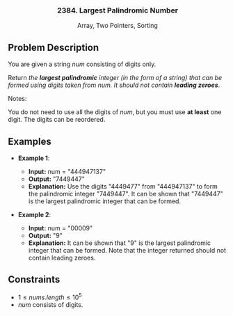 <p align="center">

  <h3 align="center">2384. Largest Palindromic Number</h3>

  <p align="center">
    Array, Two Pointers, Sorting
    <br>
  </p>
</p>

## Problem Description

You are given a string $num$ consisting of digits only.

Return _the **largest palindromic** integer (in the form of a string) that can be formed using digits taken from num. It should not contain **leading zeroes**_.

Notes:

You do not need to use all the digits of $num$, but you must use **at least** one digit.
The digits can be reordered.

## Examples

- **Example 1**:

  - **Input:** num = "444947137"
  - **Output:** "7449447"
  - **Explanation:** Use the digits "4449477" from "444947137" to form the palindromic integer "7449447".
    It can be shown that "7449447" is the largest palindromic integer that can be formed.

- **Example 2**:

  - **Input:** num = "00009"
  - **Output:** "9"
  - **Explanation:** It can be shown that "9" is the largest palindromic integer that can be formed.
    Note that the integer returned should not contain leading zeroes.

## Constraints

- $1 \leq nums.length \leq 10^5$
- $num$ consists of digits.
